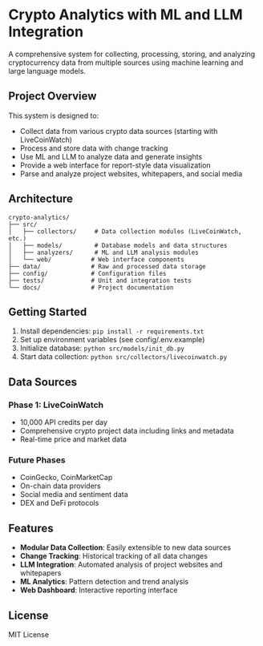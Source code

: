 # Crypto Analytics with ML and LLM Integration

A comprehensive system for collecting, processing, storing, and analyzing cryptocurrency data from multiple sources using machine learning and large language models.

## Project Overview

This system is designed to:
- Collect data from various crypto data sources (starting with LiveCoinWatch)
- Process and store data with change tracking
- Use ML and LLM to analyze data and generate insights
- Provide a web interface for report-style data visualization
- Parse and analyze project websites, whitepapers, and social media

## Architecture

```
crypto-analytics/
├── src/
│   ├── collectors/     # Data collection modules (LiveCoinWatch, etc.)
│   ├── models/         # Database models and data structures
│   ├── analyzers/      # ML and LLM analysis modules
│   └── web/           # Web interface components
├── data/              # Raw and processed data storage
├── config/            # Configuration files
├── tests/             # Unit and integration tests
└── docs/              # Project documentation
```

## Getting Started

1. Install dependencies: `pip install -r requirements.txt`
2. Set up environment variables (see config/.env.example)
3. Initialize database: `python src/models/init_db.py`
4. Start data collection: `python src/collectors/livecoinwatch.py`

## Data Sources

### Phase 1: LiveCoinWatch
- 10,000 API credits per day
- Comprehensive crypto project data including links and metadata
- Real-time price and market data

### Future Phases
- CoinGecko, CoinMarketCap
- On-chain data providers
- Social media and sentiment data
- DEX and DeFi protocols

## Features

- **Modular Data Collection**: Easily extensible to new data sources
- **Change Tracking**: Historical tracking of all data changes
- **LLM Integration**: Automated analysis of project websites and whitepapers  
- **ML Analytics**: Pattern detection and trend analysis
- **Web Dashboard**: Interactive reporting interface

## License

MIT License